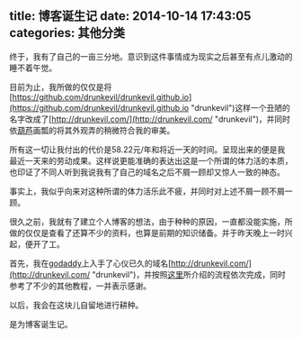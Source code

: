 title: 博客诞生记
date: 2014-10-14 17:43:05
categories: 其他分类
---

终于，我有了自己的一亩三分地。意识到这件事情成为现实之后甚至有点儿激动的睡不着午觉。

<!--more-->

目前为止，我所做的仅仅是将[https://github.com/drunkevil/drunkevil.github.io](https://github.com/drunkevil/drunkevil.github.io "drunkevil")这样一个丑陋的名字改成了[http://drunkevil.com/](http://drunkevil.com/ "drunkevil")，并同时依[葫芦](http://www.jianshu.com/p/05289a4bc8b2)画瓢的将其外观弄的稍微符合我的审美。

所有这一切让我付出的代价是58.22元/年和将近一天的时间。呈现出来的便是我最近一天来的劳动成果。这样说更能准确的表达出这是一个所谓的体力活的本质，也印证了不同人听到我说我有了自己的域名之后不屑一顾却又惊人一致的神态。

事实上，我似乎向来对这种所谓的体力活乐此不疲，并同时对上述不屑一顾不屑一顾。

很久之前，我就有了建立个人博客的想法，由于种种的原因，一直都没能实施，所做的仅仅是查看了还算不少的资料，也算是前期的知识储备。并于昨天晚上一时兴起，便开了工。

首先，我在[godaddy](https://www.godaddy.com/)上入手了心仪已久的域名[http://drunkevil.com/](http://drunkevil.com/ "drunkevil")，并按照[这里](http://www.jianshu.com/p/05289a4bc8b2)所介绍的流程依次完成，同时参考了不少的其他教程，一并表示感谢。

以后，我会在这块儿自留地进行耕种。


是为博客诞生记。
